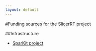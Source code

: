 ```yaml
---
layout: default
---
```

#Funding sources for the SlicerRT project

##Infrastructure
*   [SparKit project](https://www.assembla.com/spaces/sparkit/wiki)
